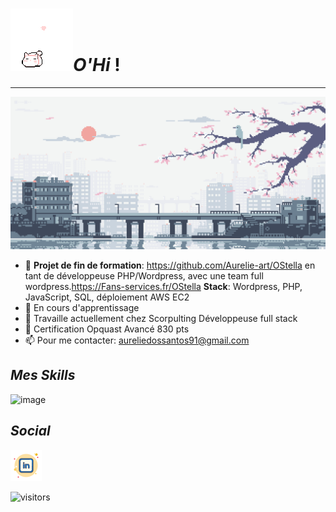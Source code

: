  # *![Cover](https://github.com/Aurelie-art/Aurelie-art/blob/main/img/cat.gif)O'Hi* !
***
<!--
**Aurelie-art/Aurelie-art** is a ✨ _special_ ✨ repository because its `README.md` (this file) appears on your GitHub profile.
Here are some ideas to get you started:

- 🔭 I’m currently working on ...
- 🌱 I’m currently learning ...
- 👯 I’m looking to collaborate on ...
- 🤔 I’m looking for help with ...
- 💬 Ask me about ...
- 😄 Pronouns: ...
- ⚡ Fun fact: ...
-->

![Cover](https://github.com/Aurelie-art/Aurelie-art/blob/main/img/japon.gif)

- 📌 **Projet de fin de formation**: https://github.com/Aurelie-art/OStella en tant de développeuse PHP/Wordpress, avec une team full wordpress.https://Fans-services.fr/OStella
**Stack**: Wordpress, PHP, JavaScript, SQL, déploiement AWS EC2 
- 🌱 En cours d'apprentissage 
- 🔭 Travaille actuellement chez Scorpulting Développeuse full stack
- 📜 Certification Opquast Avancé 830 pts
- 📫 Pour me contacter: aureliedossantos91@gmail.com

## *Mes Skills*
![image](https://github.com/Aurelie-art/Aurelie-art/assets/65563565/297a629d-5148-494e-98be-333c789e19e4)










## *Social*
[![linkedin](https://github.com/Aurelie-art/Aurelie-art/blob/main/img/linkedin.png)](https://www.linkedin.com/in/aur%C3%A9liedossantos?trk=people-guest_people_search-card)


![visitors](https://visitor-badge.laobi.icu/badge?page_id=Aurelie-art.visitor-badge)

